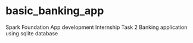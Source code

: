 # basic_banking_app
Spark Foundation App development Internship Task 2
Banking application using sqlite database
